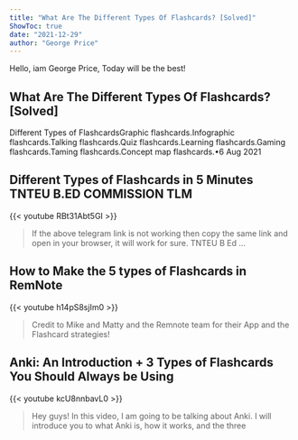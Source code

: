 ```yaml
---
title: "What Are The Different Types Of Flashcards? [Solved]"
ShowToc: true 
date: "2021-12-29"
author: "George Price" 
---
```


Hello, iam George Price, Today will be the best!
## What Are The Different Types Of Flashcards? [Solved]
 Different Types of FlashcardsGraphic flashcards.Infographic flashcards.Talking flashcards.Quiz flashcards.Learning flashcards.Gaming flashcards.Taming flashcards.Concept map flashcards.•6 Aug 2021

## Different Types of Flashcards in 5 Minutes TNTEU B.ED COMMISSION TLM
{{< youtube RBt31Abt5GI >}}
>If the above telegram link is not working then copy the same link and open in your browser, it will work for sure. TNTEU B Ed ...

## How to Make the 5 types of Flashcards in RemNote
{{< youtube h14pS8sjIm0 >}}
>Credit to Mike and Matty and the Remnote team for their App and the Flashcard strategies!

## Anki: An Introduction + 3 Types of Flashcards You Should Always be Using
{{< youtube kcU8nnbavL0 >}}
>Hey guys! In this video, I am going to be talking about Anki. I will introduce you to what Anki is, how it works, and the three 


